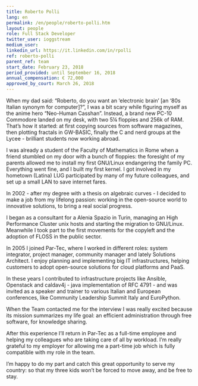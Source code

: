 ```yaml
---
title: Roberto Polli
lang: en
permalink: /en/people/roberto-polli.htm
layout: people
role: Full Stack Developer
twitter_user: ioggstream
medium_user:
linkedin_url: https://it.linkedin.com/in/rpolli
ref: roberto-polli
parent_ref: team
start_date: February 23, 2018
period_provided: until September 16, 2018
annual_compensation: € 72,000
approved_by_court: March 26, 2018
---
```

When my dad said: “Roberto, do you want an ‘electronic brain’ [an ‘80s Italian synonym for computer]?”, I was a bit scary while figuring myself as the anime hero “Neo-Human Casshan”. Instead, a brand new PC-10 Commodore landed on my desk, with two 5¼ floppies and 256k of RAM.
That’s how it started: at first copying sources from software magazines, then plotting fractals in GW-BASIC, finally the C and nerd groups at the Lycee - brilliant students now working abroad.

I was already a student of the Faculty of Mathematics in Rome when a friend stumbled on my door with a bunch of floppies: the foresight of my parents allowed me to install my first GNU/Linux endangering the family PC. Everything went fine, and I built my first kernel. I got involved in my hometown (Latina) LUG participated by many of my future colleagues, and set up a small LAN to save internet fares.

In 2002 - after my degree  with a thesis on algebraic curves - I decided to make a job from my lifelong passion: working in the open-source world to innovative solutions, to bring a real social progress. 

I began as a consultant for a Alenia Spazio in Turin, managing an High Performance Cluster unix hosts and starting the migration to GNU/Linux. Meanwhile I took part to the first movements for the copyleft and the adoption of FLOSS in the public sector.

In 2005 I joined Par-Tec, where I worked in different roles: system integrator, project manager, community manager and lately Solutions Architect. I enjoy planning and implementing big IT infrastructures, helping customers to adopt open-source solutions for cloud platforms and PaaS.

In these years I contributed to infrastructure projects like Ansible, Openstack and caldav4j -  java implementation of RFC 4791 - and was invited as a speaker and trainer to various Italian and European conferences, like Community Leadership Summit Italy and EuroPython. 

When the Team contacted me for the interview I was really excited because its mission summarizes my life goal: an efficient administration through free software, for knowledge sharing. 

After this experience I’ll return in Par-Tec as a full-time employee and helping my colleagues who are taking care of all by workload. I’m really grateful to my employer for allowing me a part-time job which is fully compatible with my role in the team.

I’m happy to do my part and catch this great opportunity to serve my country: so that my three kids won’t be forced to move away, and be free to stay.
